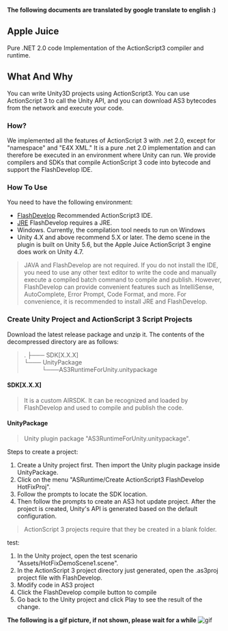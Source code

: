 **The following documents are translated by google translate to english :)**

## Apple Juice ##
Pure .NET 2.0 code Implementation of the ActionScript3 compiler and runtime. 

## What And Why ##
You can write Unity3D projects using ActionScript3. You can use ActionScript 3 to call the Unity API, and you can download AS3 bytecodes from the network and execute your code.

### How? ###
We implemented all the features of ActionScript 3 with .net 2.0, except for "namespace" and "E4X XML." It is a pure .net 2.0 implementation and can therefore be executed in an environment where Unity can run.
We provide compilers and SDKs that compile ActionScript 3 code into bytecode and support the FlashDevelop IDE.

### How To Use ###
You need to have the following environment:
- [FlashDevelop](http://www.flashdevelop.org/ "FlashDevelop") Recommended ActionScript3 IDE.
- [JRE](https://www.java.com) FlashDevelop requires a JRE.
- Windows. Currently, the compilation tool needs to run on Windows
- Unity 4.X and above recommend 5.X or later. The demo scene in the plugin is built on Unity 5.6, but the Apple Juice ActionScript 3 engine does work on Unity 4.7.


> JAVA and FlashDevelop are not required. If you do not install the IDE, you need to use any other text editor to write the code and manually execute a compiled batch command to compile and publish. However, FlashDevelop can provide convenient features such as IntelliSense, AutoComplete, Error Prompt, Code Format, and more. For convenience, it is recommended to install JRE and FlashDevelop.

### Create Unity Project and ActionScript 3 Script Projects ###
Download the latest release package and unzip it. The contents of the decompressed directory are as follows:
> .
> ├─── SDK[X.X.X]   
> └─── UnityPackage  
>       └───AS3RuntimeForUnity.unitypackage


#### SDK[X.X.X]
>It is a custom AIRSDK. It can be recognized and loaded by FlashDevelop and used to compile and publish the code.

#### UnityPackage
>Unity plugin package "AS3RuntimeForUnity.unitypackage".

Steps to create a project:

1. Create a Unity project first. Then import the Unity plugin package inside UnityPackage.
2. Click on the menu "ASRuntime/Create ActionScript3 FlashDevelop HotFixProj".
3. Follow the prompts to locate the SDK location.
4. Then follow the prompts to create an AS3 hot update project. After the project is created, Unity's API is generated based on the default configuration.
>ActionScript 3 projects require that they be created in a blank folder.

test:

1. In the Unity project, open the test scenario "Assets/HotFixDemoScene1.scene".
2. In the ActionScript 3 project directory just generated, open the <protname>.as3proj project file with FlashDevelop.
3. Modify code in AS3 project
4. Click the FlashDevelop compile button to compile
5. Go back to the Unity project and click Play to see the result of the change.


**The following is a gif picture, if not shown, please wait for a while**
![gif](/apple-juice-actionscript/doc_cn/images/as3_unity_demo4.gif) 
